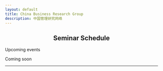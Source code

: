 ```yaml
---
layout: default
title: China Business Research Group
description: 中国管理研究网络
---
```


## **<center>Seminar Schedule</center>**
Upcoming events

Coming soon

***


